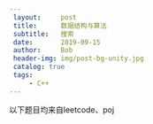 ```yaml
---
 layout:     post
 title:      数据结构与算法
 subtitle:   搜索
 date:       2019-09-15
 author:     Bob
 header-img: img/post-bg-unity.jpg
 catalog: true
 tags:
     - C++
---
```


以下题目均来自leetcode、poj

##### []() 

```c


```
